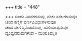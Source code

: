 +++
title = "448"

+++
ಬಿಂದು ವಿಸರಗಳನುವು, ವಂಕು ಸರಲಗಳನುವು।  
ಚೆಂದ ಕಣ್ಣಿಗೆ ವರ್ಣವಿವಿಧಂಗಳನುವು॥  
ಚೆಂದ ವೇಗ ಸ್ತಿಮಿತದನುವು, ಹುಳಿಯುಪ್ಪನುವು।  
ದ್ವಂದ್ವದನುವುಗಳಂದ - ಮಂಕುತಿಮ್ಮ॥  

